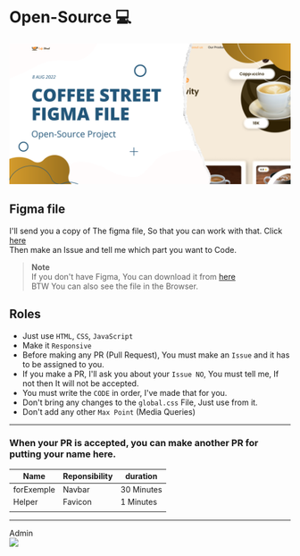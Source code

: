 # Open-Source 💻
<img src="image/Cover.png">

## Figma file
I'll send you a copy of The figma file, So that you can work with that. Click [here](https://www.figma.com/community/file/1138256358581554095) <br>
Then make an Issue and tell me which part you want to Code.
> **Note** <br>
> If you don't have Figma, You can download it from [here](https://www.figma.com/downloads/) <br>
> BTW You can also see the file in the Browser.

## Roles
- Just use `HTML`, `CSS`, `JavaScript`
- Make it `Responsive`
- Before making any PR (Pull Request), You must make an `Issue` and it has to be assigned to you.
- If you make a PR, I'll ask you about your `Issue NO`, You must tell me, If not then It will not be accepted.
- You must write the `CODE` in order, I've made that for you.
- Don't bring any changes to the `global.css` File, Just use from it.
- Don't add any other `Max Point` (Media Queries)


<hr>

### When your PR is accepted, you can make another PR for putting your name here.
|Name|Reponsibility|duration|
|-----|-----|-----|
|forExemple|Navbar|30 Minutes|
|Helper|Favicon|1 Minutes|
||||


<hr>
Admin <br>
<a href="https://github.com/AliReza1083"><img src="https://github.com/AliReza1083.png" width="100px"></a>
